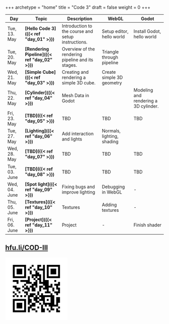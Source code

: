 +++
archetype = "home"
title = "Code 3"
draft = false
weight = 0
+++


|Day            | Topic                         | Description       | WebGL | Godot |
|---            |---                            |---                | ---   | --- |
|Tue, 13. May   | **[Hello Code 3]({{< ref "day_01" >}})**    | Introduction to the course and setup instructions. | Setup editor, hello world | Install Godot, hello world |
|Tue, 20. May   | **[Rendering Pipeline]({{< ref "day_02" >}})**    | Overview of the rendering pipeline and its stages. | Triangle through pipeline |  |
|Wed, 21. May   | **[Simple Cube]({{< ref "day_03" >}})**    | Creating and rendering a simple 3D cube. | Create simple 3D geometry |  |
|Thu, 22. May   | **[Cylinder]({{< ref "day_04" >}})**    | Mesh Data in Godot |  | Modeling and rendering a 3D cylinder. |
|Fri, 23. May   | **[TBD]({{< ref "day_05" >}})**    | TBD | TBD | TBD |
|Tue, 27. May   | **[Lighting]({{< ref "day_06" >}})**    | Add interaction and lights | Normals, lighting, shading |  |
|Wed, 28. May   | **[TBD]({{< ref "day_07" >}})**    | TBD | TBD | TBD |
|Tue, 03. June   | **[TBD]({{< ref "day_08" >}})**    | TBD | TBD | TBD |
|Wed, 04. June  | **[Spot light]({{< ref "day_09" >}})**    | Fixing bugs and improve lighting | Debugging in WebGL | - |
|Thu, 05. June  | **[Textures]({{< ref "day_10" >}})**    | Textures | Adding textures | - |
|Fri, 06. June  | **[Project]({{< ref "day_11" >}})**    | Project | - | Finish shader |

## [hfu.li/COD-III](https://hfu.li/COD-III)

![QR-Code](./QR-hfu-li-COD-III.svg)